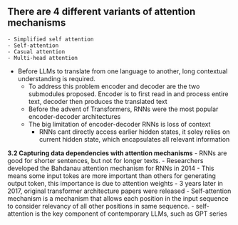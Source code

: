 **There are 4 different variants of attention mechanisms**
-
    - Simplified self attention
    - Self-attention
    - Casual attention
    - Multi-head attention


- Before LLMs to translate from one language to another, long contextual understanding is required. 
  - To address this problem encoder and decoder are the two submodules proposed. Encoder is to first read in and process entire text, decoder then produces the translated text
  - Before the advent of Transformers, RNNs were the most popular encoder-decoder architectures
  - The big limitation of encoder-decoder RNNs is loss of context
    - RNNs cant directly access earlier hidden states, it soley relies on current hidden state, which encapsulates all relevant information

**3.2 Capturing data dependencies with attention mechanisms**
    - RNNs are good for shorter sentences, but not for longer texts. 
    - Researchers developed the Bahdanau attention mechanism for RNNs in 2014
    - This means some input tokes are more important than others for generating output token, this importance is due to attention weights
    - 3 years later in 2017, original transformer architecture papers were released
    - Self-attention mechanism is a mechanism that allows each position in the input sequence to consider relevancy of all other positions in same sequence.
    - self-attention is the key component of contemporary LLMs, such as GPT series

